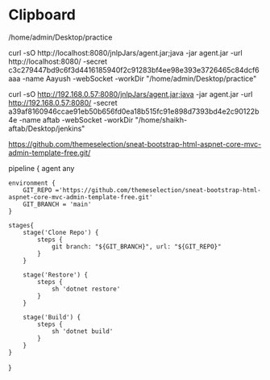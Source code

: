 # Clipboard

/home/admin/Desktop/practice

curl -sO http://localhost:8080/jnlpJars/agent.jar;java -jar agent.jar -url http://localhost:8080/ -secret c3c279447bd9c6f3d4416185940f2c91283bf4ee98e393e3726465c84dcf6aaa -name Aayush -webSocket -workDir "/home/admin/Desktop/practice"


curl -sO http://192.168.0.57:8080/jnlpJars/agent.jar;java -jar agent.jar -url http://192.168.0.57:8080/ -secret a39af8160946ccae91eb50b656fd0ea18b515fc91e898d7393bd4e2c90122b4e -name aftab -webSocket -workDir "/home/shaikh-aftab/Desktop/jenkins"

https://github.com/themeselection/sneat-bootstrap-html-aspnet-core-mvc-admin-template-free.git/


pipeline {
    agent any
    
    environment {
        GIT_REPO ='https://github.com/themeselection/sneat-bootstrap-html-aspnet-core-mvc-admin-template-free.git'
        GIT_BRANCH = 'main'
    }
    
    stages{
        stage('Clone Repo') {
            steps {
                git branch: "${GIT_BRANCH}", url: "${GIT_REPO}"
            }
        }
        
        stage('Restore') {
            steps {
                sh 'dotnet restore'
            }
        }
        
        stage('Build') {
            steps {
                sh 'dotnet build'
            }
        }
    }
    
}
